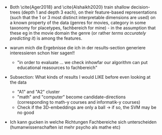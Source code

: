 <!-- Johannes 25.3.: das "How to Evaluate" ans ende von "Methods", und "Evaluation Metrics" nennen -->

* Both \cite{Ager2018} and \cite{Alshaikh2020} train shallow decision-trees (depth 1 and depth 3 each), on their feature-based representations (such that the 1 or 3 most distinct interpretable dimensions are used) on a known property of the data (genres for movies, category in some taxonomy for placetypes, fachbereich for mine) - in the assumption that these eg in the movie domain the genre (or rather *terms accurately predicting it*) is among the features.

* warum mich die Ergebnisse die ich in der results-section generiere interessieren schon hier sagen!!
    * "in order to evaluate ... we check inhowfar our algorithm can put educational reasources to fachbereich"


* Subsection: What kinds of results I would LIKE before even looking at the data
    * "A1" and "A2" cluster
    * "math" and "computer" become candidate-directions (corresponding to math-y courses and informatik-y courses)
    * Check if the 3D-embeddings are only a ball -> if so, the SVM may be no good

* Ich kann gucken in welche Richtungen Fachbereiche sich unterscheiden (humanwissenschaften ist mehr psycho als mathe etc)